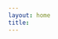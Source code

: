 ```yaml
---
layout: home
title:
---
```


<div id="map-container">
  <div id="map"></div>
  <div id="placeholder"></div>
</div>

<div id="pip-map-container" style="display: none">
  <button id="drag-pip">Drag</button>
  <button id="close-pip">Close</button>
  <div class="resize-handle br"></div> <!-- Bottom-right -->
</div>

<div id="main-content" class="content-wrapper">
</div>
